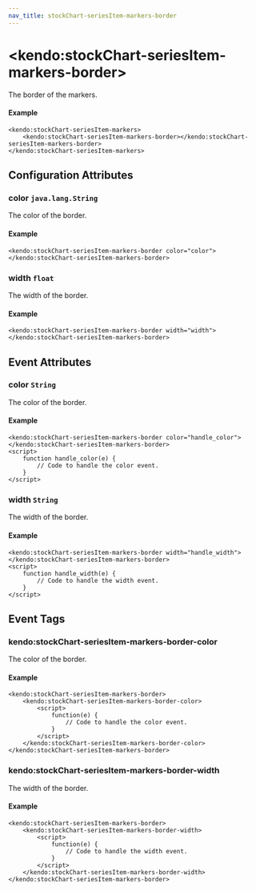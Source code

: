 ```yaml
---
nav_title: stockChart-seriesItem-markers-border
---
```


# \<kendo:stockChart-seriesItem-markers-border\>

The border of the markers.

#### Example
    <kendo:stockChart-seriesItem-markers>
        <kendo:stockChart-seriesItem-markers-border></kendo:stockChart-seriesItem-markers-border>
    </kendo:stockChart-seriesItem-markers>

## Configuration Attributes

### color `java.lang.String`

The color of the border.

#### Example
    <kendo:stockChart-seriesItem-markers-border color="color">
    </kendo:stockChart-seriesItem-markers-border>

### width `float`

The width of the border.

#### Example
    <kendo:stockChart-seriesItem-markers-border width="width">
    </kendo:stockChart-seriesItem-markers-border>


## Event Attributes

### color `String`

The color of the border.


#### Example
    <kendo:stockChart-seriesItem-markers-border color="handle_color">
    </kendo:stockChart-seriesItem-markers-border>
    <script>
        function handle_color(e) {
            // Code to handle the color event.
        }
    </script>

### width `String`

The width of the border.


#### Example
    <kendo:stockChart-seriesItem-markers-border width="handle_width">
    </kendo:stockChart-seriesItem-markers-border>
    <script>
        function handle_width(e) {
            // Code to handle the width event.
        }
    </script>

## Event Tags

### kendo:stockChart-seriesItem-markers-border-color

The color of the border.


#### Example
    <kendo:stockChart-seriesItem-markers-border>
        <kendo:stockChart-seriesItem-markers-border-color>
            <script>
                function(e) {
                    // Code to handle the color event.
                }
            </script>
        </kendo:stockChart-seriesItem-markers-border-color>
    </kendo:stockChart-seriesItem-markers-border>

### kendo:stockChart-seriesItem-markers-border-width

The width of the border.


#### Example
    <kendo:stockChart-seriesItem-markers-border>
        <kendo:stockChart-seriesItem-markers-border-width>
            <script>
                function(e) {
                    // Code to handle the width event.
                }
            </script>
        </kendo:stockChart-seriesItem-markers-border-width>
    </kendo:stockChart-seriesItem-markers-border>

